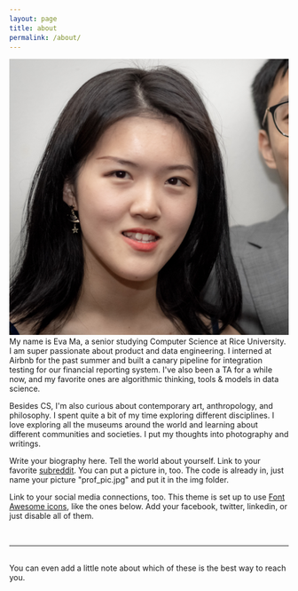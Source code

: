 ```yaml
---
layout: page
title: about
permalink: /about/
---
```


<img class="col one right" src="/img/prof_pic.jpg">

<br/>
My name is Eva Ma, a senior studying Computer Science at Rice University. I am super passionate about product and data engineering. I interned at Airbnb for the past summer and built a canary pipeline for integration testing for our financial reporting system. I've also been a TA for a while now, and my favorite ones are algorithmic thinking, tools & models in data science.

Besides CS, I'm also curious about contemporary art, anthropology, and philosophy. I spent quite a bit of my time exploring different disciplines. I love exploring all the museums around the world and learning about different communities and societies. I put my thoughts into photography and writings.

Write your biography here. Tell the world about yourself. Link to your favorite <a href="http://reddit.com" target="blank">subreddit</a>. You can put a picture in, too. The code is already in, just name your picture "prof_pic.jpg" and put it in the img folder. 

Link to your social media connections, too. This theme is set up to use <a href="http://fortawesome.github.io/Font-Awesome/" target="blank">Font Awesome icons</a>, like the ones below. Add your facebook, twitter, linkedin, or just disable all of them. 


<br/>
<hr/>
<br/>
<span class="contacticon center">
	<a href="mailto:mm99@rice.edu"><i class="fa fa-envelope-square"></i></a>
	<a href="https://github.com/8vama" target="_blank"><i class="fa fa-github-square"></i></a>
	<a href="https://www.linkedin.com/in/mingxuan-ma/" target="_blank"><i class="fa fa-linkedin-square"></i></a>
<!-- 	<a href="http://tumblr.com" target="_blank"><i class="fa fa-tumblr-square"></i></a> -->
<!-- 	<a href="https://twitter.com" target="_blank"><i class="fa fa-twitter-square"></i></a> -->
</span>

<div class="col three caption">
	You can even add a little note about which of these is the best way to reach you.
</div>

